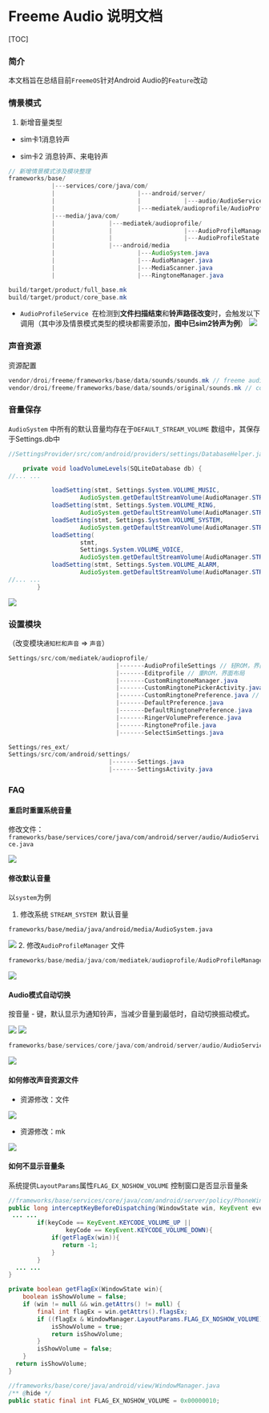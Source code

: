 # Freeme Audio 说明文档

[TOC]
###  简介

本文档旨在总结目前```FreemeOS```针对Android Audio的```Feature```改动

###  情景模式

1. 新增音量类型

- sim卡1消息铃声

- sim卡2 消息铃声、来电铃声
```java
// 新增情景模式涉及模块整理
frameworks/base/
			|---services/core/java/com/
  			|						|---android/server/
  			|						|	 		 |---audio/AudioService.java
			|						|---mediatek/audioprofile/AudioProfileService.java
			|---media/java/com/
  			|				|---mediatek/audioprofile/
  			|				|			 		 |---AudioProfileManager.java
 			|				|			 		 |---AudioProfileState.java
			|				|---android/media
  			|						|---AudioSystem.java
			|						|---AudioManager.java
			|						|---MediaScanner.java
			|						|---RingtoneManager.java

build/target/product/full_base.mk
build/target/product/core_base.mk
```
- ```AudioProfileService ```在检测到**文件扫描结束**和**铃声路径改变**时，会触发以下调用（其中涉及情景模式类型的模块都需要添加，**图中已sim2铃声为例**）
  ![](./res/pic-01.png)

### 声音资源
资源配置
```java
vendor/droi/freeme/frameworks/base/data/sounds/sounds.mk // freeme audio resource
vendor/droi/freeme/frameworks/base/data/sounds/original/sounds.mk // common audio resource      
```

###  音量保存

```AudioSystem``` 中所有的默认音量均存在于```DEFAULT_STREAM_VOLUME``` 数组中，其保存于Settings.db中

```java
//SettingsProvider/src/com/android/providers/settings/DatabaseHelper.java

    private void loadVolumeLevels(SQLiteDatabase db) {
//... ...

            loadSetting(stmt, Settings.System.VOLUME_MUSIC,
                    AudioSystem.getDefaultStreamVolume(AudioManager.STREAM_MUSIC));
            loadSetting(stmt, Settings.System.VOLUME_RING,
                    AudioSystem.getDefaultStreamVolume(AudioManager.STREAM_RING));
            loadSetting(stmt, Settings.System.VOLUME_SYSTEM,
                    AudioSystem.getDefaultStreamVolume(AudioManager.STREAM_SYSTEM));
            loadSetting(
                    stmt,
                    Settings.System.VOLUME_VOICE,
                    AudioSystem.getDefaultStreamVolume(AudioManager.STREAM_VOICE_CALL));
            loadSetting(stmt, Settings.System.VOLUME_ALARM,
                    AudioSystem.getDefaultStreamVolume(AudioManager.STREAM_ALARM));
//... ...
        }
```
![](./res/pic-09.jpg)

###  设置模块

（改变模块```通知栏和声音``` => ```声音```）
```java
Settings/src/com/mediatek/audioprofile/
                              |-------AudioProfileSettings // 轻ROM，界面布局 
                              |-------Editprofile // 重ROM，界面布局 
                              |-------CustomRingtoneManager.java
                              |-------CustomRingtonePickerActivity.java // 客制化铃声选择界面
                              |-------CustomRingtonePreference.java // 客制化铃声条目
                              |-------DefaultPreference.java
                              |-------DefaultRingtonePreference.java
                              |-------RingerVolumePreference.java
                              |-------RingtoneProfile.java
                              |-------SelectSimSettings.java

Settings/res_ext/
Settings/src/com/android/settings/
                            |-------Settings.java
                            |-------SettingsActivity.java
```

### FAQ

#### 重启时重置系统音量
   修改文件：```frameworks/base/services/core/java/com/android/server/audio/AudioService.java```

  ![](./res/pic-10.jpg)

#### 修改默认音量

以```system```为例
1. 修改系统 ```STREAM_SYSTEM ```默认音量

``` 
frameworks/base/media/java/android/media/AudioSystem.java
```
![](./res/pic-07.png)
2. 修改```AudioProfileManager``` 文件
```java
frameworks/base/media/java/com/mediatek/audioprofile/AudioProfileManager.java
```
![](./res/pic-08.png)

####  Audio模式自动切换

按音量 - 键，默认显示为通知铃声，当减少音量到最低时，自动切换振动模式。

![](./res/pic-04.png) ![](./res/pic-05.png)

```java
frameworks/base/services/core/java/com/android/server/audio/AudioService.java
```

![](./res/pic-06.png)

#### 如何修改声音资源文件
- 资源修改：文件

![](./res/pic-02.png)

- 资源修改：mk

![](./res/pic-03.png)

#### 如何不显示音量条

系统提供```LayoutParams```属性```FLAG_EX_NOSHOW_VOLUME``` 控制窗口是否显示音量条

```java
//frameworks/base/services/core/java/com/android/server/policy/PhoneWindowManager.java
public long interceptKeyBeforeDispatching(WindowState win, KeyEvent event, int policyFlags) {
 ... ... 
        if(keyCode == KeyEvent.KEYCODE_VOLUME_UP ||
                keyCode == KeyEvent.KEYCODE_VOLUME_DOWN){
        	if(getFlagEx(win)){
       	       return -1;
        	}
        }
  ... ...
}

private boolean getFlagEx(WindowState win){
    boolean isShowVolume = false;
    if (win != null && win.getAttrs() != null) {
        final int flagEx = win.getAttrs().flagsEx;
        if ((flagEx & WindowManager.LayoutParams.FLAG_EX_NOSHOW_VOLUME) != 0) {
            isShowVolume = true;
            return isShowVolume;
        }
        isShowVolume = false;
    }
  return isShowVolume;
}

//frameworks/base/core/java/android/view/WindowManager.java
/** @hide */
public static final int FLAG_EX_NOSHOW_VOLUME = 0x00000010;
```
